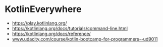 # KotlinEverywhere  
 
- https://play.kotlinlang.org/  
- https://kotlinlang.org/docs/tutorials/command-line.html 
- https://kotlinlang.org/docs/reference/
- www.udacity.com/course/kotlin-bootcamp-for-programmers--ud9011  


